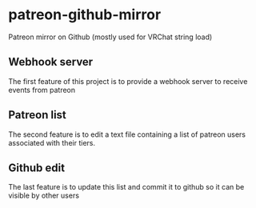# patreon-github-mirror

Patreon mirror on Github (mostly used for VRChat string load)

## Webhook server

The first feature of this project is to provide a webhook server to receive events from patreon

## Patreon list

The second feature is to edit a text file containing a list of patreon users associated with their tiers.

## Github edit

The last feature is to update this list and commit it to github so it can be visible by other users
